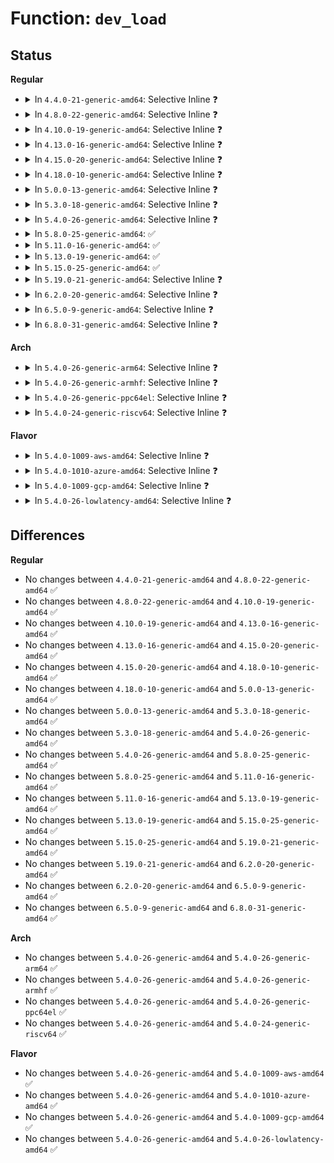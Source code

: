 # Function: <code>dev_load</code>

## Status
<b>Regular</b>
<ul>
<li>
<details>
<summary>In <code>4.4.0-21-generic-amd64</code>: Selective Inline ❓</summary>

```c
void dev_load(struct net * net, const char * name)
```

```json
{
  "name": "dev_load",
  "collision_type": "Unique Global",
  "inline_type": "Selective",
  "funcs": [
    {
      "addr": 18446744071586395808,
      "name": "dev_load",
      "external": true,
      "loc": "net/core/dev_ioctl.c:359",
      "file": "net/core/dev_ioctl.c",
      "inline": "not declared, inlined",
      "caller_inline": [],
      "caller_func": [
        "net/core/dev_ioctl.c:dev_ioctl",
        "net/core/dev_ioctl.c:dev_ioctl",
        "net/core/dev_ioctl.c:dev_ioctl",
        "net/core/dev_ioctl.c:dev_ioctl",
        "net/core/dev_ioctl.c:dev_ioctl",
        "net/ipv4/devinet.c:devinet_ioctl",
        "net/wireless/wext-core.c:wext_handle_ioctl",
        "net/wireless/wext-core.c:compat_wext_handle_ioctl"
      ]
    }
  ],
  "symbols": [
    {
      "addr": 18446744071586395808,
      "name": "dev_load",
      "section": ".text",
      "bind": "STB_GLOBAL",
      "size": 120
    }
  ]
}
```
</details>
</li>
<li>
<details>
<summary>In <code>4.8.0-22-generic-amd64</code>: Selective Inline ❓</summary>

```c
void dev_load(struct net * net, const char * name)
```

```json
{
  "name": "dev_load",
  "collision_type": "Unique Global",
  "inline_type": "Selective",
  "funcs": [
    {
      "addr": 18446744071586837792,
      "name": "dev_load",
      "external": true,
      "loc": "net/core/dev_ioctl.c:359",
      "file": "net/core/dev_ioctl.c",
      "inline": "not declared, inlined",
      "caller_inline": [],
      "caller_func": [
        "net/core/dev_ioctl.c:dev_ioctl",
        "net/core/dev_ioctl.c:dev_ioctl",
        "net/core/dev_ioctl.c:dev_ioctl",
        "net/core/dev_ioctl.c:dev_ioctl",
        "net/core/dev_ioctl.c:dev_ioctl",
        "net/ipv4/devinet.c:devinet_ioctl",
        "net/wireless/wext-core.c:compat_wext_handle_ioctl",
        "net/wireless/wext-core.c:wext_handle_ioctl"
      ]
    }
  ],
  "symbols": [
    {
      "addr": 18446744071586837792,
      "name": "dev_load",
      "section": ".text",
      "bind": "STB_GLOBAL",
      "size": 103
    }
  ]
}
```
</details>
</li>
<li>
<details>
<summary>In <code>4.10.0-19-generic-amd64</code>: Selective Inline ❓</summary>

```c
void dev_load(struct net * net, const char * name)
```

```json
{
  "name": "dev_load",
  "collision_type": "Unique Global",
  "inline_type": "Selective",
  "funcs": [
    {
      "addr": 18446744071587028720,
      "name": "dev_load",
      "external": true,
      "loc": "net/core/dev_ioctl.c:359",
      "file": "net/core/dev_ioctl.c",
      "inline": "not declared, inlined",
      "caller_inline": [],
      "caller_func": [
        "net/core/dev_ioctl.c:dev_ioctl",
        "net/core/dev_ioctl.c:dev_ioctl",
        "net/core/dev_ioctl.c:dev_ioctl",
        "net/core/dev_ioctl.c:dev_ioctl",
        "net/core/dev_ioctl.c:dev_ioctl",
        "net/ipv4/devinet.c:devinet_ioctl",
        "net/wireless/wext-core.c:compat_wext_handle_ioctl",
        "net/wireless/wext-core.c:wext_handle_ioctl"
      ]
    }
  ],
  "symbols": [
    {
      "addr": 18446744071587028720,
      "name": "dev_load",
      "section": ".text",
      "bind": "STB_GLOBAL",
      "size": 103
    }
  ]
}
```
</details>
</li>
<li>
<details>
<summary>In <code>4.13.0-16-generic-amd64</code>: Selective Inline ❓</summary>

```c
void dev_load(struct net * net, const char * name)
```

```json
{
  "name": "dev_load",
  "collision_type": "Unique Global",
  "inline_type": "Selective",
  "funcs": [
    {
      "addr": 18446744071587156944,
      "name": "dev_load",
      "external": true,
      "loc": "net/core/dev_ioctl.c:363",
      "file": "net/core/dev_ioctl.c",
      "inline": "not declared, inlined",
      "caller_inline": [],
      "caller_func": [
        "net/core/dev_ioctl.c:dev_ioctl",
        "net/core/dev_ioctl.c:dev_ioctl",
        "net/core/dev_ioctl.c:dev_ioctl",
        "net/core/dev_ioctl.c:dev_ioctl",
        "net/core/dev_ioctl.c:dev_ioctl",
        "net/ipv4/devinet.c:devinet_ioctl",
        "net/wireless/wext-core.c:compat_wext_handle_ioctl",
        "net/wireless/wext-core.c:wext_handle_ioctl"
      ]
    }
  ],
  "symbols": [
    {
      "addr": 18446744071587156944,
      "name": "dev_load",
      "section": ".text",
      "bind": "STB_GLOBAL",
      "size": 103
    }
  ]
}
```
</details>
</li>
<li>
<details>
<summary>In <code>4.15.0-20-generic-amd64</code>: Selective Inline ❓</summary>

```c
void dev_load(struct net * net, const char * name)
```

```json
{
  "name": "dev_load",
  "collision_type": "Unique Global",
  "inline_type": "Selective",
  "funcs": [
    {
      "addr": 18446744071587665408,
      "name": "dev_load",
      "external": true,
      "loc": "net/core/dev_ioctl.c:375",
      "file": "net/core/dev_ioctl.c",
      "inline": "not declared, inlined",
      "caller_inline": [],
      "caller_func": [
        "net/core/dev_ioctl.c:dev_ioctl",
        "net/core/dev_ioctl.c:dev_ioctl",
        "net/core/dev_ioctl.c:dev_ioctl",
        "net/core/dev_ioctl.c:dev_ioctl",
        "net/core/dev_ioctl.c:dev_ioctl",
        "net/ipv4/devinet.c:devinet_ioctl",
        "net/wireless/wext-core.c:compat_wext_handle_ioctl",
        "net/wireless/wext-core.c:wext_handle_ioctl"
      ]
    }
  ],
  "symbols": [
    {
      "addr": 18446744071587665408,
      "name": "dev_load",
      "section": ".text",
      "bind": "STB_GLOBAL",
      "size": 103
    }
  ]
}
```
</details>
</li>
<li>
<details>
<summary>In <code>4.18.0-10-generic-amd64</code>: Selective Inline ❓</summary>

```c
void dev_load(struct net * net, const char * name)
```

```json
{
  "name": "dev_load",
  "collision_type": "Unique Global",
  "inline_type": "Selective",
  "funcs": [
    {
      "addr": 18446744071587992464,
      "name": "dev_load",
      "external": true,
      "loc": "net/core/dev_ioctl.c:348",
      "file": "net/core/dev_ioctl.c",
      "inline": "not declared, inlined",
      "caller_inline": [],
      "caller_func": [
        "net/core/dev_ioctl.c:dev_ioctl",
        "net/core/dev_ioctl.c:dev_ioctl",
        "net/core/dev_ioctl.c:dev_ioctl",
        "net/core/dev_ioctl.c:dev_ioctl",
        "net/core/dev_ioctl.c:dev_ioctl",
        "net/ipv4/devinet.c:devinet_ioctl",
        "net/wireless/wext-core.c:compat_wext_handle_ioctl",
        "net/wireless/wext-core.c:wext_handle_ioctl"
      ]
    }
  ],
  "symbols": [
    {
      "addr": 18446744071587992464,
      "name": "dev_load",
      "section": ".text",
      "bind": "STB_GLOBAL",
      "size": 103
    }
  ]
}
```
</details>
</li>
<li>
<details>
<summary>In <code>5.0.0-13-generic-amd64</code>: Selective Inline ❓</summary>

```c
void dev_load(struct net * net, const char * name)
```

```json
{
  "name": "dev_load",
  "collision_type": "Unique Global",
  "inline_type": "Selective",
  "funcs": [
    {
      "addr": 18446744071588151248,
      "name": "dev_load",
      "external": true,
      "loc": "net/core/dev_ioctl.c:343",
      "file": "net/core/dev_ioctl.c",
      "inline": "not declared, inlined",
      "caller_inline": [],
      "caller_func": [
        "net/core/dev_ioctl.c:dev_ioctl",
        "net/core/dev_ioctl.c:dev_ioctl",
        "net/core/dev_ioctl.c:dev_ioctl",
        "net/core/dev_ioctl.c:dev_ioctl",
        "net/core/dev_ioctl.c:dev_ioctl",
        "net/ipv4/devinet.c:devinet_ioctl",
        "net/wireless/wext-core.c:compat_wext_handle_ioctl",
        "net/wireless/wext-core.c:wext_handle_ioctl"
      ]
    }
  ],
  "symbols": [
    {
      "addr": 18446744071588151248,
      "name": "dev_load",
      "section": ".text",
      "bind": "STB_GLOBAL",
      "size": 103
    }
  ]
}
```
</details>
</li>
<li>
<details>
<summary>In <code>5.3.0-18-generic-amd64</code>: Selective Inline ❓</summary>

```c
void dev_load(struct net * net, const char * name)
```

```json
{
  "name": "dev_load",
  "collision_type": "Unique Global",
  "inline_type": "Selective",
  "funcs": [
    {
      "addr": 18446744071588472400,
      "name": "dev_load",
      "external": true,
      "loc": "net/core/dev_ioctl.c:343",
      "file": "net/core/dev_ioctl.c",
      "inline": "not declared, inlined",
      "caller_inline": [],
      "caller_func": [
        "net/core/dev_ioctl.c:dev_ioctl",
        "net/core/dev_ioctl.c:dev_ioctl",
        "net/core/dev_ioctl.c:dev_ioctl",
        "net/core/dev_ioctl.c:dev_ioctl",
        "net/core/dev_ioctl.c:dev_ioctl",
        "net/core/dev_ioctl.c:dev_ioctl",
        "net/ipv4/devinet.c:devinet_ioctl",
        "net/wireless/wext-core.c:compat_wext_handle_ioctl",
        "net/wireless/wext-core.c:wext_handle_ioctl"
      ]
    }
  ],
  "symbols": [
    {
      "addr": 18446744071588472400,
      "name": "dev_load",
      "section": ".text",
      "bind": "STB_GLOBAL",
      "size": 106
    }
  ]
}
```
</details>
</li>
<li>
<details>
<summary>In <code>5.4.0-26-generic-amd64</code>: Selective Inline ❓</summary>

```c
void dev_load(struct net * net, const char * name)
```

```json
{
  "name": "dev_load",
  "collision_type": "Unique Global",
  "inline_type": "Selective",
  "funcs": [
    {
      "addr": 18446744071588677840,
      "name": "dev_load",
      "external": true,
      "loc": "net/core/dev_ioctl.c:343",
      "file": "net/core/dev_ioctl.c",
      "inline": "not declared, inlined",
      "caller_inline": [],
      "caller_func": [
        "net/core/dev_ioctl.c:dev_ioctl",
        "net/core/dev_ioctl.c:dev_ioctl",
        "net/core/dev_ioctl.c:dev_ioctl",
        "net/core/dev_ioctl.c:dev_ioctl",
        "net/core/dev_ioctl.c:dev_ioctl",
        "net/core/dev_ioctl.c:dev_ioctl",
        "net/ipv4/devinet.c:devinet_ioctl",
        "net/wireless/wext-core.c:compat_wext_handle_ioctl",
        "net/wireless/wext-core.c:wext_handle_ioctl"
      ]
    }
  ],
  "symbols": [
    {
      "addr": 18446744071588677840,
      "name": "dev_load",
      "section": ".text",
      "bind": "STB_GLOBAL",
      "size": 106
    }
  ]
}
```
</details>
</li>
<li>
<details>
<summary>In <code>5.8.0-25-generic-amd64</code>: ✅</summary>

```c
void dev_load(struct net * net, const char * name)
```

```json
{
  "name": "dev_load",
  "collision_type": "Unique Global",
  "inline_type": "No",
  "funcs": [
    {
      "addr": 18446744071589542480,
      "name": "dev_load",
      "external": true,
      "loc": "net/core/dev_ioctl.c:350",
      "file": "net/core/dev_ioctl.c",
      "inline": "seen, unknown",
      "caller_inline": [],
      "caller_func": [
        "net/core/dev_ioctl.c:dev_ioctl",
        "net/core/dev_ioctl.c:dev_ioctl",
        "net/core/dev_ioctl.c:dev_ioctl",
        "net/core/dev_ioctl.c:dev_ioctl",
        "net/core/dev_ioctl.c:dev_ioctl",
        "net/core/dev_ioctl.c:dev_ioctl",
        "net/ipv4/devinet.c:devinet_ioctl",
        "net/wireless/wext-core.c:compat_wext_handle_ioctl",
        "net/wireless/wext-core.c:compat_wext_handle_ioctl",
        "net/wireless/wext-core.c:wext_handle_ioctl",
        "net/wireless/wext-core.c:wext_handle_ioctl"
      ]
    }
  ],
  "symbols": [
    {
      "addr": 18446744071589542480,
      "name": "dev_load",
      "section": ".text",
      "bind": "STB_GLOBAL",
      "size": 110
    }
  ]
}
```
</details>
</li>
<li>
<details>
<summary>In <code>5.11.0-16-generic-amd64</code>: ✅</summary>

```c
void dev_load(struct net * net, const char * name)
```

```json
{
  "name": "dev_load",
  "collision_type": "Unique Global",
  "inline_type": "No",
  "funcs": [
    {
      "addr": 18446744071589551616,
      "name": "dev_load",
      "external": true,
      "loc": "net/core/dev_ioctl.c:354",
      "file": "net/core/dev_ioctl.c",
      "inline": "seen, unknown",
      "caller_inline": [],
      "caller_func": [
        "net/core/dev_ioctl.c:dev_ioctl",
        "net/core/dev_ioctl.c:dev_ioctl",
        "net/core/dev_ioctl.c:dev_ioctl",
        "net/core/dev_ioctl.c:dev_ioctl",
        "net/core/dev_ioctl.c:dev_ioctl",
        "net/core/dev_ioctl.c:dev_ioctl",
        "net/ipv4/devinet.c:devinet_ioctl",
        "net/wireless/wext-core.c:compat_wext_handle_ioctl",
        "net/wireless/wext-core.c:compat_wext_handle_ioctl",
        "net/wireless/wext-core.c:wext_handle_ioctl",
        "net/wireless/wext-core.c:wext_handle_ioctl"
      ]
    }
  ],
  "symbols": [
    {
      "addr": 18446744071589551616,
      "name": "dev_load",
      "section": ".text",
      "bind": "STB_GLOBAL",
      "size": 117
    }
  ]
}
```
</details>
</li>
<li>
<details>
<summary>In <code>5.13.0-19-generic-amd64</code>: ✅</summary>

```c
void dev_load(struct net * net, const char * name)
```

```json
{
  "name": "dev_load",
  "collision_type": "Unique Global",
  "inline_type": "No",
  "funcs": [
    {
      "addr": 18446744071589449568,
      "name": "dev_load",
      "external": true,
      "loc": "net/core/dev_ioctl.c:354",
      "file": "net/core/dev_ioctl.c",
      "inline": "seen, unknown",
      "caller_inline": [],
      "caller_func": [
        "net/core/dev_ioctl.c:dev_ioctl",
        "net/core/dev_ioctl.c:dev_ioctl",
        "net/core/dev_ioctl.c:dev_ioctl",
        "net/core/dev_ioctl.c:dev_ioctl",
        "net/core/dev_ioctl.c:dev_ioctl",
        "net/core/dev_ioctl.c:dev_ioctl",
        "net/ipv4/devinet.c:devinet_ioctl",
        "net/wireless/wext-core.c:compat_wext_handle_ioctl",
        "net/wireless/wext-core.c:compat_wext_handle_ioctl",
        "net/wireless/wext-core.c:wext_handle_ioctl",
        "net/wireless/wext-core.c:wext_handle_ioctl"
      ]
    }
  ],
  "symbols": [
    {
      "addr": 18446744071589449568,
      "name": "dev_load",
      "section": ".text",
      "bind": "STB_GLOBAL",
      "size": 117
    }
  ]
}
```
</details>
</li>
<li>
<details>
<summary>In <code>5.15.0-25-generic-amd64</code>: ✅</summary>

```c
void dev_load(struct net * net, const char * name)
```

```json
{
  "name": "dev_load",
  "collision_type": "Unique Global",
  "inline_type": "No",
  "funcs": [
    {
      "addr": 18446744071590184880,
      "name": "dev_load",
      "external": true,
      "loc": "net/core/dev_ioctl.c:435",
      "file": "net/core/dev_ioctl.c",
      "inline": "seen, unknown",
      "caller_inline": [],
      "caller_func": [
        "net/core/dev_ioctl.c:dev_ioctl",
        "net/core/dev_ioctl.c:dev_ioctl",
        "net/core/dev_ioctl.c:dev_ioctl",
        "net/core/dev_ioctl.c:dev_ioctl",
        "net/core/dev_ioctl.c:dev_ioctl",
        "net/core/dev_ioctl.c:dev_ioctl",
        "net/ipv4/devinet.c:devinet_ioctl",
        "net/wireless/wext-core.c:compat_wext_handle_ioctl",
        "net/wireless/wext-core.c:compat_wext_handle_ioctl",
        "net/wireless/wext-core.c:wext_handle_ioctl",
        "net/wireless/wext-core.c:wext_handle_ioctl"
      ]
    }
  ],
  "symbols": [
    {
      "addr": 18446744071590184880,
      "name": "dev_load",
      "section": ".text",
      "bind": "STB_GLOBAL",
      "size": 117
    }
  ]
}
```
</details>
</li>
<li>
<details>
<summary>In <code>5.19.0-21-generic-amd64</code>: Selective Inline ❓</summary>

```c
void dev_load(struct net * net, const char * name)
```

```json
{
  "name": "dev_load",
  "collision_type": "Unique Global",
  "inline_type": "Selective",
  "funcs": [
    {
      "addr": 18446744071591747728,
      "name": "dev_load",
      "external": true,
      "loc": "net/core/dev_ioctl.c:438",
      "file": "net/core/dev_ioctl.c",
      "inline": "not declared, inlined",
      "caller_inline": [],
      "caller_func": [
        "net/core/dev_ioctl.c:dev_ioctl",
        "net/core/dev_ioctl.c:dev_ioctl",
        "net/core/dev_ioctl.c:dev_ioctl",
        "net/core/dev_ioctl.c:dev_ioctl",
        "net/core/dev_ioctl.c:dev_ioctl",
        "net/core/dev_ioctl.c:dev_ioctl",
        "net/core/dev_ioctl.c:dev_ioctl",
        "net/core/dev_ioctl.c:dev_ioctl",
        "net/core/dev_ioctl.c:dev_ioctl",
        "net/ipv4/devinet.c:devinet_ioctl",
        "net/wireless/wext-core.c:compat_wext_handle_ioctl",
        "net/wireless/wext-core.c:compat_wext_handle_ioctl",
        "net/wireless/wext-core.c:wext_handle_ioctl",
        "net/wireless/wext-core.c:wext_handle_ioctl"
      ]
    }
  ],
  "symbols": [
    {
      "addr": 18446744071591747728,
      "name": "dev_load",
      "section": ".text",
      "bind": "STB_GLOBAL",
      "size": 155
    }
  ]
}
```
</details>
</li>
<li>
<details>
<summary>In <code>6.2.0-20-generic-amd64</code>: Selective Inline ❓</summary>

```c
void dev_load(struct net * net, const char * name)
```

```json
{
  "name": "dev_load",
  "collision_type": "Unique Global",
  "inline_type": "Selective",
  "funcs": [
    {
      "addr": 18446744071593537808,
      "name": "dev_load",
      "external": true,
      "loc": "net/core/dev_ioctl.c:438",
      "file": "net/core/dev_ioctl.c",
      "inline": "not declared, inlined",
      "caller_inline": [],
      "caller_func": [
        "net/core/dev_ioctl.c:dev_ioctl",
        "net/core/dev_ioctl.c:dev_ioctl",
        "net/core/dev_ioctl.c:dev_ioctl",
        "net/core/dev_ioctl.c:dev_ioctl",
        "net/core/dev_ioctl.c:dev_ioctl",
        "net/core/dev_ioctl.c:dev_ioctl",
        "net/core/dev_ioctl.c:dev_ioctl",
        "net/core/dev_ioctl.c:dev_ioctl",
        "net/core/dev_ioctl.c:dev_ioctl",
        "net/ipv4/devinet.c:devinet_ioctl",
        "net/wireless/wext-core.c:compat_wext_handle_ioctl",
        "net/wireless/wext-core.c:compat_wext_handle_ioctl",
        "net/wireless/wext-core.c:wext_handle_ioctl",
        "net/wireless/wext-core.c:wext_handle_ioctl"
      ]
    }
  ],
  "symbols": [
    {
      "addr": 18446744071593537808,
      "name": "dev_load",
      "section": ".text",
      "bind": "STB_GLOBAL",
      "size": 155
    }
  ]
}
```
</details>
</li>
<li>
<details>
<summary>In <code>6.5.0-9-generic-amd64</code>: Selective Inline ❓</summary>

```c
void dev_load(struct net * net, const char * name)
```

```json
{
  "name": "dev_load",
  "collision_type": "Unique Global",
  "inline_type": "Selective",
  "funcs": [
    {
      "addr": 18446744071594006192,
      "name": "dev_load",
      "external": true,
      "loc": "net/core/dev_ioctl.c:454",
      "file": "net/core/dev_ioctl.c",
      "inline": "not declared, inlined",
      "caller_inline": [],
      "caller_func": [
        "net/core/dev_ioctl.c:dev_ioctl",
        "net/core/dev_ioctl.c:dev_ioctl",
        "net/core/dev_ioctl.c:dev_ioctl",
        "net/core/dev_ioctl.c:dev_ioctl",
        "net/core/dev_ioctl.c:dev_ioctl",
        "net/core/dev_ioctl.c:dev_ioctl",
        "net/core/dev_ioctl.c:dev_ioctl",
        "net/core/dev_ioctl.c:dev_ioctl",
        "net/core/dev_ioctl.c:dev_ioctl",
        "net/ipv4/devinet.c:devinet_ioctl",
        "net/wireless/wext-core.c:compat_wext_handle_ioctl",
        "net/wireless/wext-core.c:compat_wext_handle_ioctl",
        "net/wireless/wext-core.c:wext_handle_ioctl",
        "net/wireless/wext-core.c:wext_handle_ioctl"
      ]
    }
  ],
  "symbols": [
    {
      "addr": 18446744071594006192,
      "name": "dev_load",
      "section": ".text",
      "bind": "STB_GLOBAL",
      "size": 155
    }
  ]
}
```
</details>
</li>
<li>
<details>
<summary>In <code>6.8.0-31-generic-amd64</code>: Selective Inline ❓</summary>

```c
void dev_load(struct net * net, const char * name)
```

```json
{
  "name": "dev_load",
  "collision_type": "Unique Global",
  "inline_type": "Selective",
  "funcs": [
    {
      "addr": 18446744071594791392,
      "name": "dev_load",
      "external": true,
      "loc": "net/core/dev_ioctl.c:636",
      "file": "net/core/dev_ioctl.c",
      "inline": "not declared, inlined",
      "caller_inline": [],
      "caller_func": [
        "net/core/dev_ioctl.c:dev_ioctl",
        "net/core/dev_ioctl.c:dev_ioctl",
        "net/core/dev_ioctl.c:dev_ioctl",
        "net/core/dev_ioctl.c:dev_ioctl",
        "net/core/dev_ioctl.c:dev_ioctl",
        "net/core/dev_ioctl.c:dev_ioctl",
        "net/core/dev_ioctl.c:dev_ioctl",
        "net/core/dev_ioctl.c:dev_ioctl",
        "net/core/dev_ioctl.c:dev_ioctl",
        "net/ipv4/devinet.c:devinet_ioctl",
        "net/wireless/wext-core.c:compat_wext_handle_ioctl",
        "net/wireless/wext-core.c:compat_wext_handle_ioctl",
        "net/wireless/wext-core.c:wext_handle_ioctl",
        "net/wireless/wext-core.c:wext_handle_ioctl"
      ]
    }
  ],
  "symbols": [
    {
      "addr": 18446744071594791392,
      "name": "dev_load",
      "section": ".text",
      "bind": "STB_GLOBAL",
      "size": 155
    }
  ]
}
```
</details>
</li>
</ul>
<b>Arch</b>
<ul>
<li>
<details>
<summary>In <code>5.4.0-26-generic-arm64</code>: Selective Inline ❓</summary>

```c
void dev_load(struct net * net, const char * name)
```

```json
{
  "name": "dev_load",
  "collision_type": "Unique Global",
  "inline_type": "Selective",
  "funcs": [
    {
      "addr": 18446603336502230608,
      "name": "dev_load",
      "external": true,
      "loc": "net/core/dev_ioctl.c:343",
      "file": "net/core/dev_ioctl.c",
      "inline": "not declared, inlined",
      "caller_inline": [],
      "caller_func": [
        "net/core/dev_ioctl.c:dev_ioctl",
        "net/core/dev_ioctl.c:dev_ioctl",
        "net/core/dev_ioctl.c:dev_ioctl",
        "net/core/dev_ioctl.c:dev_ioctl",
        "net/core/dev_ioctl.c:dev_ioctl",
        "net/ipv4/devinet.c:devinet_ioctl",
        "net/wireless/wext-core.c:compat_wext_handle_ioctl",
        "net/wireless/wext-core.c:wext_handle_ioctl"
      ]
    }
  ],
  "symbols": [
    {
      "addr": 18446603336502230608,
      "name": "dev_load",
      "section": ".text",
      "bind": "STB_GLOBAL",
      "size": 148
    }
  ]
}
```
</details>
</li>
<li>
<details>
<summary>In <code>5.4.0-26-generic-armhf</code>: Selective Inline ❓</summary>

```c
void dev_load(struct net * net, const char * name)
```

```json
{
  "name": "dev_load",
  "collision_type": "Unique Global",
  "inline_type": "Selective",
  "funcs": [
    {
      "addr": 3234976076,
      "name": "dev_load",
      "external": true,
      "loc": "net/core/dev_ioctl.c:343",
      "file": "net/core/dev_ioctl.c",
      "inline": "not declared, inlined",
      "caller_inline": [],
      "caller_func": [
        "net/core/dev_ioctl.c:dev_ioctl",
        "net/core/dev_ioctl.c:dev_ioctl",
        "net/core/dev_ioctl.c:dev_ioctl",
        "net/core/dev_ioctl.c:dev_ioctl",
        "net/core/dev_ioctl.c:dev_ioctl",
        "net/ipv4/devinet.c:devinet_ioctl",
        "net/wireless/wext-core.c:wext_handle_ioctl"
      ]
    }
  ],
  "symbols": [
    {
      "addr": 3234976076,
      "name": "dev_load",
      "section": ".text",
      "bind": "STB_GLOBAL",
      "size": 124
    }
  ]
}
```
</details>
</li>
<li>
<details>
<summary>In <code>5.4.0-26-generic-ppc64el</code>: Selective Inline ❓</summary>

```c
void dev_load(struct net * net, const char * name)
```

```json
{
  "name": "dev_load",
  "collision_type": "Unique Global",
  "inline_type": "Selective",
  "funcs": [
    {
      "addr": 13835058055295720656,
      "name": "dev_load",
      "external": true,
      "loc": "net/core/dev_ioctl.c:343",
      "file": "net/core/dev_ioctl.c",
      "inline": "not declared, inlined",
      "caller_inline": [],
      "caller_func": [
        "net/core/dev_ioctl.c:dev_ioctl",
        "net/core/dev_ioctl.c:dev_ioctl",
        "net/core/dev_ioctl.c:dev_ioctl",
        "net/core/dev_ioctl.c:dev_ioctl",
        "net/core/dev_ioctl.c:dev_ioctl",
        "net/ipv4/devinet.c:devinet_ioctl",
        "net/wireless/wext-core.c:compat_wext_handle_ioctl",
        "net/wireless/wext-core.c:wext_handle_ioctl"
      ]
    }
  ],
  "symbols": [
    {
      "addr": 13835058055295720656,
      "name": "dev_load",
      "section": ".text",
      "bind": "STB_GLOBAL",
      "size": 212
    }
  ]
}
```
</details>
</li>
<li>
<details>
<summary>In <code>5.4.0-24-generic-riscv64</code>: Selective Inline ❓</summary>

```c
void dev_load(struct net * net, const char * name)
```

```json
{
  "name": "dev_load",
  "collision_type": "Unique Global",
  "inline_type": "Selective",
  "funcs": [
    {
      "addr": 18446743936278474700,
      "name": "dev_load",
      "external": true,
      "loc": "net/core/dev_ioctl.c:343",
      "file": "net/core/dev_ioctl.c",
      "inline": "not declared, inlined",
      "caller_inline": [],
      "caller_func": [
        "net/core/dev_ioctl.c:dev_ioctl",
        "net/core/dev_ioctl.c:dev_ioctl",
        "net/core/dev_ioctl.c:dev_ioctl",
        "net/core/dev_ioctl.c:dev_ioctl",
        "net/core/dev_ioctl.c:dev_ioctl",
        "net/ipv4/devinet.c:devinet_ioctl",
        "net/wireless/wext-core.c:wext_handle_ioctl"
      ]
    }
  ],
  "symbols": [
    {
      "addr": 18446743936278474700,
      "name": "dev_load",
      "section": ".text",
      "bind": "STB_GLOBAL",
      "size": 132
    }
  ]
}
```
</details>
</li>
</ul>
<b>Flavor</b>
<ul>
<li>
<details>
<summary>In <code>5.4.0-1009-aws-amd64</code>: Selective Inline ❓</summary>

```c
void dev_load(struct net * net, const char * name)
```

```json
{
  "name": "dev_load",
  "collision_type": "Unique Global",
  "inline_type": "Selective",
  "funcs": [
    {
      "addr": 18446744071588284576,
      "name": "dev_load",
      "external": true,
      "loc": "net/core/dev_ioctl.c:343",
      "file": "net/core/dev_ioctl.c",
      "inline": "not declared, inlined",
      "caller_inline": [],
      "caller_func": [
        "net/core/dev_ioctl.c:dev_ioctl",
        "net/core/dev_ioctl.c:dev_ioctl",
        "net/core/dev_ioctl.c:dev_ioctl",
        "net/core/dev_ioctl.c:dev_ioctl",
        "net/core/dev_ioctl.c:dev_ioctl",
        "net/core/dev_ioctl.c:dev_ioctl",
        "net/ipv4/devinet.c:devinet_ioctl",
        "net/wireless/wext-core.c:compat_wext_handle_ioctl",
        "net/wireless/wext-core.c:wext_handle_ioctl"
      ]
    }
  ],
  "symbols": [
    {
      "addr": 18446744071588284576,
      "name": "dev_load",
      "section": ".text",
      "bind": "STB_GLOBAL",
      "size": 106
    }
  ]
}
```
</details>
</li>
<li>
<details>
<summary>In <code>5.4.0-1010-azure-amd64</code>: Selective Inline ❓</summary>

```c
void dev_load(struct net * net, const char * name)
```

```json
{
  "name": "dev_load",
  "collision_type": "Unique Global",
  "inline_type": "Selective",
  "funcs": [
    {
      "addr": 18446744071587997392,
      "name": "dev_load",
      "external": true,
      "loc": "net/core/dev_ioctl.c:343",
      "file": "net/core/dev_ioctl.c",
      "inline": "not declared, inlined",
      "caller_inline": [],
      "caller_func": [
        "net/core/dev_ioctl.c:dev_ioctl",
        "net/core/dev_ioctl.c:dev_ioctl",
        "net/core/dev_ioctl.c:dev_ioctl",
        "net/core/dev_ioctl.c:dev_ioctl",
        "net/core/dev_ioctl.c:dev_ioctl",
        "net/core/dev_ioctl.c:dev_ioctl",
        "net/ipv4/devinet.c:devinet_ioctl",
        "net/wireless/wext-core.c:compat_wext_handle_ioctl",
        "net/wireless/wext-core.c:wext_handle_ioctl"
      ]
    }
  ],
  "symbols": [
    {
      "addr": 18446744071587997392,
      "name": "dev_load",
      "section": ".text",
      "bind": "STB_GLOBAL",
      "size": 106
    }
  ]
}
```
</details>
</li>
<li>
<details>
<summary>In <code>5.4.0-1009-gcp-amd64</code>: Selective Inline ❓</summary>

```c
void dev_load(struct net * net, const char * name)
```

```json
{
  "name": "dev_load",
  "collision_type": "Unique Global",
  "inline_type": "Selective",
  "funcs": [
    {
      "addr": 18446744071588616400,
      "name": "dev_load",
      "external": true,
      "loc": "net/core/dev_ioctl.c:343",
      "file": "net/core/dev_ioctl.c",
      "inline": "not declared, inlined",
      "caller_inline": [],
      "caller_func": [
        "net/core/dev_ioctl.c:dev_ioctl",
        "net/core/dev_ioctl.c:dev_ioctl",
        "net/core/dev_ioctl.c:dev_ioctl",
        "net/core/dev_ioctl.c:dev_ioctl",
        "net/core/dev_ioctl.c:dev_ioctl",
        "net/core/dev_ioctl.c:dev_ioctl",
        "net/ipv4/devinet.c:devinet_ioctl",
        "net/wireless/wext-core.c:compat_wext_handle_ioctl",
        "net/wireless/wext-core.c:wext_handle_ioctl"
      ]
    }
  ],
  "symbols": [
    {
      "addr": 18446744071588616400,
      "name": "dev_load",
      "section": ".text",
      "bind": "STB_GLOBAL",
      "size": 106
    }
  ]
}
```
</details>
</li>
<li>
<details>
<summary>In <code>5.4.0-26-lowlatency-amd64</code>: Selective Inline ❓</summary>

```c
void dev_load(struct net * net, const char * name)
```

```json
{
  "name": "dev_load",
  "collision_type": "Unique Global",
  "inline_type": "Selective",
  "funcs": [
    {
      "addr": 18446744071588754112,
      "name": "dev_load",
      "external": true,
      "loc": "net/core/dev_ioctl.c:343",
      "file": "net/core/dev_ioctl.c",
      "inline": "not declared, inlined",
      "caller_inline": [],
      "caller_func": [
        "net/core/dev_ioctl.c:dev_ioctl",
        "net/core/dev_ioctl.c:dev_ioctl",
        "net/core/dev_ioctl.c:dev_ioctl",
        "net/core/dev_ioctl.c:dev_ioctl",
        "net/core/dev_ioctl.c:dev_ioctl",
        "net/core/dev_ioctl.c:dev_ioctl",
        "net/core/dev_ioctl.c:dev_ioctl",
        "net/core/dev_ioctl.c:dev_ioctl",
        "net/ipv4/devinet.c:devinet_ioctl",
        "net/wireless/wext-core.c:compat_wext_handle_ioctl",
        "net/wireless/wext-core.c:wext_handle_ioctl"
      ]
    }
  ],
  "symbols": [
    {
      "addr": 18446744071588754112,
      "name": "dev_load",
      "section": ".text",
      "bind": "STB_GLOBAL",
      "size": 137
    }
  ]
}
```
</details>
</li>
</ul>

## Differences
<b>Regular</b>
<ul>
<li>
No changes between <code>4.4.0-21-generic-amd64</code> and <code>4.8.0-22-generic-amd64</code> ✅
</li>
<li>
No changes between <code>4.8.0-22-generic-amd64</code> and <code>4.10.0-19-generic-amd64</code> ✅
</li>
<li>
No changes between <code>4.10.0-19-generic-amd64</code> and <code>4.13.0-16-generic-amd64</code> ✅
</li>
<li>
No changes between <code>4.13.0-16-generic-amd64</code> and <code>4.15.0-20-generic-amd64</code> ✅
</li>
<li>
No changes between <code>4.15.0-20-generic-amd64</code> and <code>4.18.0-10-generic-amd64</code> ✅
</li>
<li>
No changes between <code>4.18.0-10-generic-amd64</code> and <code>5.0.0-13-generic-amd64</code> ✅
</li>
<li>
No changes between <code>5.0.0-13-generic-amd64</code> and <code>5.3.0-18-generic-amd64</code> ✅
</li>
<li>
No changes between <code>5.3.0-18-generic-amd64</code> and <code>5.4.0-26-generic-amd64</code> ✅
</li>
<li>
No changes between <code>5.4.0-26-generic-amd64</code> and <code>5.8.0-25-generic-amd64</code> ✅
</li>
<li>
No changes between <code>5.8.0-25-generic-amd64</code> and <code>5.11.0-16-generic-amd64</code> ✅
</li>
<li>
No changes between <code>5.11.0-16-generic-amd64</code> and <code>5.13.0-19-generic-amd64</code> ✅
</li>
<li>
No changes between <code>5.13.0-19-generic-amd64</code> and <code>5.15.0-25-generic-amd64</code> ✅
</li>
<li>
No changes between <code>5.15.0-25-generic-amd64</code> and <code>5.19.0-21-generic-amd64</code> ✅
</li>
<li>
No changes between <code>5.19.0-21-generic-amd64</code> and <code>6.2.0-20-generic-amd64</code> ✅
</li>
<li>
No changes between <code>6.2.0-20-generic-amd64</code> and <code>6.5.0-9-generic-amd64</code> ✅
</li>
<li>
No changes between <code>6.5.0-9-generic-amd64</code> and <code>6.8.0-31-generic-amd64</code> ✅
</li>
</ul>
<b>Arch</b>
<ul>
<li>
No changes between <code>5.4.0-26-generic-amd64</code> and <code>5.4.0-26-generic-arm64</code> ✅
</li>
<li>
No changes between <code>5.4.0-26-generic-amd64</code> and <code>5.4.0-26-generic-armhf</code> ✅
</li>
<li>
No changes between <code>5.4.0-26-generic-amd64</code> and <code>5.4.0-26-generic-ppc64el</code> ✅
</li>
<li>
No changes between <code>5.4.0-26-generic-amd64</code> and <code>5.4.0-24-generic-riscv64</code> ✅
</li>
</ul>
<b>Flavor</b>
<ul>
<li>
No changes between <code>5.4.0-26-generic-amd64</code> and <code>5.4.0-1009-aws-amd64</code> ✅
</li>
<li>
No changes between <code>5.4.0-26-generic-amd64</code> and <code>5.4.0-1010-azure-amd64</code> ✅
</li>
<li>
No changes between <code>5.4.0-26-generic-amd64</code> and <code>5.4.0-1009-gcp-amd64</code> ✅
</li>
<li>
No changes between <code>5.4.0-26-generic-amd64</code> and <code>5.4.0-26-lowlatency-amd64</code> ✅
</li>
</ul>
